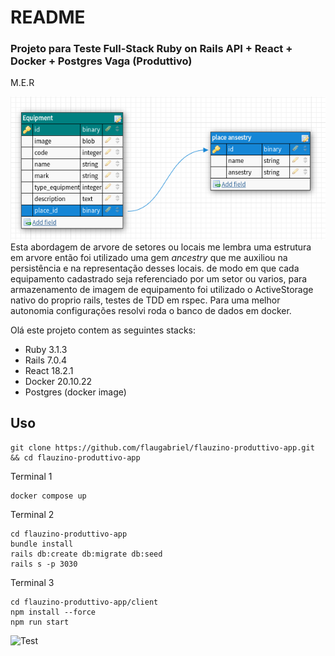 # README
### Projeto para Teste Full-Stack Ruby on Rails API + React + Docker + Postgres Vaga (Produttivo)

M.E.R 

![MER](schemaproduttivo.png)
Esta abordagem de arvore de setores ou locais me lembra uma estrutura em arvore então foi utilizado uma gem *ancestry* que me auxiliou na persistência e na representação desses locais. de modo em que cada equipamento cadastrado seja referenciado por um setor ou varios, para armazenamento de imagem de equipamento foi utilizado o ActiveStorage nativo do proprio rails, testes de TDD em rspec. Para uma melhor autonomia configurações resolvi roda o banco de dados em docker. 

Olá este projeto contem as seguintes stacks:

 * Ruby 3.1.3
 * Rails 7.0.4
 * React 18.2.1
 * Docker 20.10.22
 * Postgres (docker image)


##  Uso

```shel
git clone https://github.com/flaugabriel/flauzino-produttivo-app.git && cd flauzino-produttivo-app
```
Terminal 1
```shell
docker compose up 
```
Terminal 2
```shell
cd flauzino-produttivo-app
bundle install
rails db:create db:migrate db:seed
rails s -p 3030
```
Terminal 3
```shell
cd flauzino-produttivo-app/client
npm install --force
npm run start
```

![Test](https://github.com/flaugabriel/flauzino-produttivo-app/actions/workflows/ruby.yml/badge.svg)
